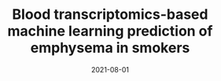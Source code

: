 ---
title: "Blood transcriptomics-based machine learning prediction of emphysema in smokers"
collection: journal
permalink: 
date: 2021-08-01
venue: 'CHEST Journal'
paperurl: 'https://journal.chestnet.org/article/S0012-3692(21)03104-4/fulltext'
authors: 'Rahul Suryadevara, Andrew Gregory, <b><u>Aria Masoomi</u></b>, et al'
award: 
---